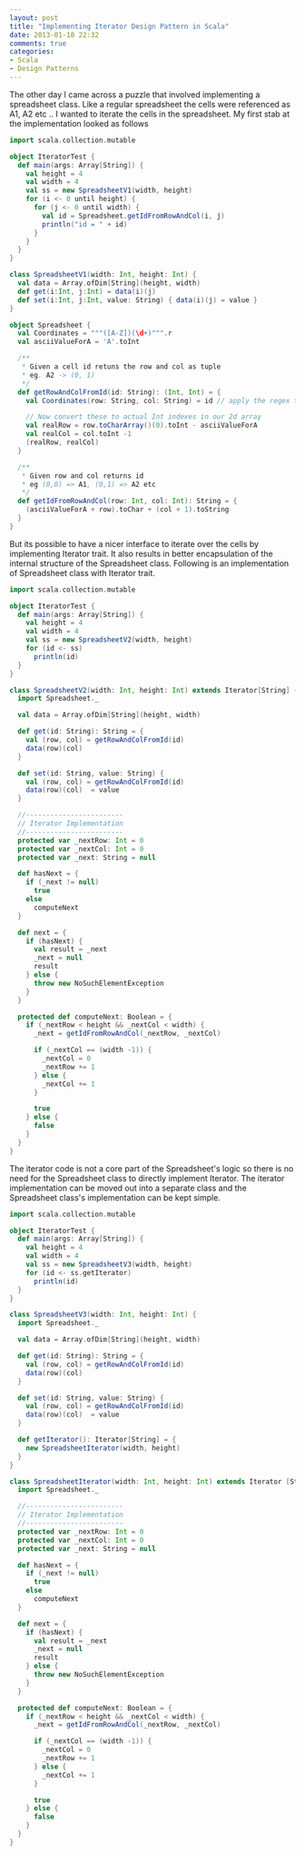 ```yaml
---
layout: post
title: "Implementing Iterator Design Pattern in Scala"
date: 2013-01-18 22:32
comments: true
categories: 
- Scala
- Design Patterns
---
```

The other day I came across a puzzle that involved implementing a spreadsheet class. Like a
regular spreadsheet the cells were referenced as A1, A2 etc .. I wanted to iterate the cells
in the spreadsheet. My first stab at the implementation looked as follows

``` scala Spreadsheet iteration v1
import scala.collection.mutable

object IteratorTest {
  def main(args: Array[String]) {
    val height = 4
    val width = 4
    val ss = new SpreadsheetV1(width, height)
    for (i <- 0 until height) {
      for (j <- 0 until width) {
        val id = Spreadsheet.getIdFromRowAndCol(i, j)
        println("id = " + id)
      }
    }
  }
}

class SpreadsheetV1(width: Int, height: Int) {
  val data = Array.ofDim[String](height, width)
  def get(i:Int, j:Int) = data(i)(j)
  def set(i:Int, j:Int, value: String) { data(i)(j) = value }
}

object Spreadsheet {
  val Coordinates = """([A-Z])(\d+)""".r
  val asciiValueForA = 'A'.toInt

  /**
   * Given a cell id retuns the row and col as tuple
   * eg. A2 -> (0, 1)
   */
  def getRowAndColFromId(id: String): (Int, Int) = {
    val Coordinates(row: String, col: String) = id // apply the regex to extract row & col

    // Now convert these to actual Int indexes in our 2d array
    val realRow = row.toCharArray()(0).toInt - asciiValueForA
    val realCol = col.toInt -1
    (realRow, realCol)
  }

  /**
   * Given row and col returns id
   * eg (0,0) => A1, (0,1) => A2 etc
   */
  def getIdFromRowAndCol(row: Int, col: Int): String = {
    (asciiValueForA + row).toChar + (col + 1).toString
  }
}
```

But its possible to have a nicer interface to iterate over the cells by implementing Iterator
trait. It also results in better encapsulation of the internal structure of the Spreadsheet
class. Following is an implementation of Spreadsheet class with Iterator trait.

``` scala Spreadsheet iteration v2
import scala.collection.mutable

object IteratorTest {
  def main(args: Array[String]) {
    val height = 4
    val width = 4
    val ss = new SpreadsheetV2(width, height)
    for (id <- ss)
      println(id)
  }
}

class SpreadsheetV2(width: Int, height: Int) extends Iterator[String] {
  import Spreadsheet._

  val data = Array.ofDim[String](height, width)

  def get(id: String): String = {
    val (row, col) = getRowAndColFromId(id)
    data(row)(col)
  }

  def set(id: String, value: String) {
    val (row, col) = getRowAndColFromId(id)
    data(row)(col)  = value
  }

  //------------------------
  // Iterator Implementation
  //------------------------
  protected var _nextRow: Int = 0
  protected var _nextCol: Int = 0
  protected var _next: String = null

  def hasNext = {
    if (_next != null)
      true
    else
      computeNext
  }

  def next = {
    if (hasNext) {
      val result = _next
      _next = null
      result
    } else {
      throw new NoSuchElementException
    }
  }

  protected def computeNext: Boolean = {
    if (_nextRow < height && _nextCol < width) {
      _next = getIdFromRowAndCol(_nextRow, _nextCol)

      if (_nextCol == (width -1)) {
        _nextCol = 0
        _nextRow += 1
      } else {
        _nextCol += 1
      }

      true
    } else {
      false
    }
  }
}
```

The iterator code is not a core part of the Spreadsheet's logic so there is no need for the
Spreadsheet class to directly implement Iterator. The iterator implementation can be moved out
into a separate class and the Spreadsheet class's implementation can be kept simple.

``` scala Spreadsheet iteration v3
import scala.collection.mutable

object IteratorTest {
  def main(args: Array[String]) {
    val height = 4
    val width = 4
    val ss = new SpreadsheetV3(width, height)
    for (id <- ss.getIterator)
      println(id)
  }
}

class SpreadsheetV3(width: Int, height: Int) {
  import Spreadsheet._

  val data = Array.ofDim[String](height, width)

  def get(id: String): String = {
    val (row, col) = getRowAndColFromId(id)
    data(row)(col)
  }

  def set(id: String, value: String) {
    val (row, col) = getRowAndColFromId(id)
    data(row)(col)  = value
  }

  def getIterator(): Iterator[String] = {
    new SpreadsheetIterator(width, height)
  }
}

class SpreadsheetIterator(width: Int, height: Int) extends Iterator [String] {
  import Spreadsheet._

  //------------------------
  // Iterator Implementation
  //------------------------
  protected var _nextRow: Int = 0
  protected var _nextCol: Int = 0
  protected var _next: String = null

  def hasNext = {
    if (_next != null)
      true
    else
      computeNext
  }

  def next = {
    if (hasNext) {
      val result = _next
      _next = null
      result
    } else {
      throw new NoSuchElementException
    }
  }

  protected def computeNext: Boolean = {
    if (_nextRow < height && _nextCol < width) {
      _next = getIdFromRowAndCol(_nextRow, _nextCol)

      if (_nextCol == (width -1)) {
        _nextCol = 0
        _nextRow += 1
      } else {
        _nextCol += 1
      }

      true
    } else {
      false
    }
  }
}
```
